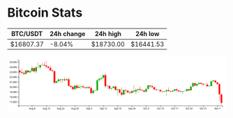 # Bitcoin Stats

BTC/USDT|24h change|24h high|24h low|
|---|---|---|---|
|$16807.37|-8.04%|$18730.00|$16441.53|

<img src="./chart.svg">
